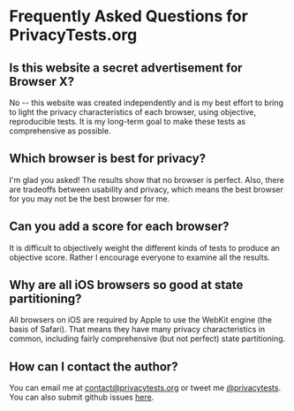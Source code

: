 # Frequently Asked Questions for PrivacyTests.org

## Is this website a secret advertisement for Browser X?

No -- this website was created independently and is my best effort to bring to light the privacy characteristics of each browser, using objective, reproducible tests. It is my long-term goal to make these tests as comprehensive as possible.

## Which browser is best for privacy?

I'm glad you asked! The results show that no browser is perfect. Also, there are tradeoffs between usability and privacy, which means the best browser for you may not be the best browser for me.

## Can you add a score for each browser?

It is difficult to objectively weight the different kinds of tests to produce an objective score. Rather I encourage everyone to examine all the results.

## Why are all iOS browsers so good at state partitioning?

All browsers on iOS are required by Apple to use the WebKit engine (the basis of Safari). That means they have many privacy characteristics in common, including fairly comprehensive (but not perfect) state partitioning.

## How can I contact the author?

You can email me at contact@privacytests.org or tweet me [@privacytests](https://twitter.com/privacytests). You can also submit github issues [here](https://github.com/arthuredelstein/privacytests.org/issues).
